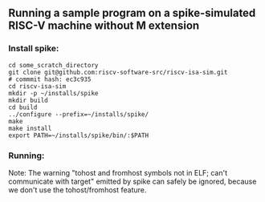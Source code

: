 ## Running a sample program on a spike-simulated RISC-V machine without M extension

### Install spike:

```
cd some_scratch_directory
git clone git@github.com:riscv-software-src/riscv-isa-sim.git
# commmit hash: ec3c935
cd riscv-isa-sim
mkdir -p ~/installs/spike
mkdir build
cd build
../configure --prefix=~/installs/spike/
make
make install
export PATH=~/installs/spike/bin/:$PATH
```

### Running:

Note: The warning "tohost and fromhost symbols not in ELF; can't communicate with target" emitted by spike can safely be ignored, because we don't use the tohost/fromhost feature.
